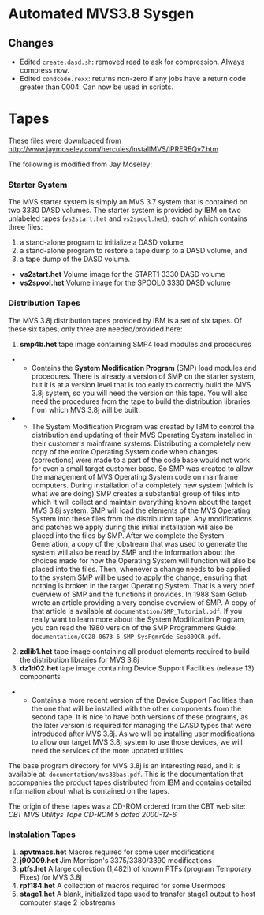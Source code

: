 # Automated MVS3.8 Sysgen

## Changes

* Edited `create.dasd.sh`: removed read to ask for compression. Always compress now.
* Edited `condcode.rexx`: returns non-zero if any jobs have a return code greater than 0004. Can now be used in scripts.


# Tapes

These files were downloaded from http://www.jaymoseley.com/hercules/installMVS/iPREREQv7.htm

The following is modified from Jay Moseley:

### Starter System

The MVS starter system is simply an MVS 3.7 system that is contained on two 3330 DASD volumes.  The starter system is provided by IBM on two unlabeled tapes (`vs2start.het` and `vs2spool.het`), each of which contains three files:

1) a stand-alone program to initialize a DASD volume,
2) a stand-alone program to restore a tape dump to a DASD volume, and
3) a tape dump of the DASD volume.

* **vs2start.het** Volume image for the START1 3330 DASD volume
* **vs2spool.het** Volume image for the SPOOL0 3330 DASD volume

### Distribution Tapes

The MVS 3.8j distribution tapes provided by IBM is a set of six tapes. Of these six tapes, only three are needed/provided here:

1) **smp4b.het** tape image containing SMP4 load modules and procedures
* * Contains the **System Modification Program** (SMP) load modules and procedures. There is already a version of SMP on the starter system, but it is at a version level that is too early to correctly build the MVS 3.8j system, so you will need the version on this tape. You will also need the procedures from the tape to build the distribution libraries from which MVS 3.8j will be built.
* * The System Modification Program was created by IBM to control the distribution and updating of their MVS Operating System installed in their customer's mainframe systems.  Distributing a completely new copy of the entire Operating System code when changes (corrections) were made to a part of the code base would not work for even a small target customer base.  So SMP was created to allow the management of MVS Operating System code on mainframe computers.  During installation of a completely new system (which is what we are doing) SMP creates a substantial group of files into which it will collect and maintain everything known about the target MVS 3.8j system.  SMP will load the elements of the MVS Operating System into these files from the distribution tape.  Any modifications and patches we apply during this initial installation will also be placed into the files by SMP.  After we complete the System Generation, a copy of the jobstream that was used to generate the system will also be read by SMP and the information about the choices made for how the Operating System will function will also be placed into the files.  Then, whenever a change needs to be applied to the system SMP will be used to apply the change, ensuring that nothing is broken in the target Operating System.  That is a very brief overview of SMP and the functions it provides.  In 1988 Sam Golub wrote an article providing a very concise overview of SMP.  A copy of that article is available at `documentation/SMP_Tutorial.pdf`.  If you really want to learn more about the System Modification Program, you can read the 1980 version of the SMP Programmers Guide: `documentation/GC28-0673-6_SMP_SysPgmrGde_Sep80OCR.pdf`.
2) **zdlib1.het** tape image containing all product elements required to build the distribution libraries for MVS 3.8j
3) **dz1d02.het** tape image containing Device Support Facilities (release 13) components
* * Contains a more recent version of the Device Support Facilities than the one that will be installed with the other components from the second tape. It is nice to have both versions of these programs, as the later version is required for managing the DASD types that were introduced after MVS 3.8j.  As we will be installing user modifications to allow our target MVS 3.8j system to use those devices, we will need the services of the more updated utilities.

The base program directory for MVS 3.8j is an interesting read, and it is available at: `documentation/mvs38bas.pdf`.  This is the documentation that accompanies the product tapes distributed from IBM and contains detailed information about what is contained on the tapes.

The origin of these tapes was a CD-ROM ordered from the CBT web site: *CBT MVS Utilitys Tape CD-ROM 5 dated 2000-12-6.*

### Instalation Tapes

1) **apvtmacs.het** Macros required for some user modifications
1) **j90009.het** Jim Morrison's 3375/3380/3390 modifications
1) **ptfs.het** A large collection (1,482!)  of known PTFs (program Temporary Fixes) for MVS 3.8j
1) **rpf184.het**  	A collection of macros required for some Usermods
1) **stage1.het** A blank, initialized tape used to transfer stage1 output to host computer stage 2 jobstreams


